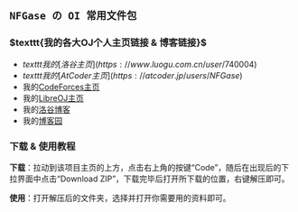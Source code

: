 ## $\texttt{NFGase の OI 常用文件包}$

### $texttt{我的各大OJ个人主页链接 & 博客链接}$

- $texttt{我的[洛谷主页](https://www.luogu.com.cn/user/740004)}$
- $texttt{我的[AtCoder主页](https://atcoder.jp/users/NFGase)}$
- 我的[CodeForces主页](https://codeforces.com/profile/RoutineX)
- 我的[LibreOJ主页](https://loj.ac/u/NFGase)
- 我的[洛谷博客](https://www.luogu.com.cn/blog/NFGase/)
- 我的[博客园](https://www.cnblogs.com/NFGase/)

### 下载 & 使用教程

**下载**：拉动到该项目主页的上方，点击右上角的按键“Code”，随后在出现后的下拉界面中点击“Download ZIP”，下载完毕后打开所下载的位置，右键解压即可。

**使用**：打开解压后的文件夹，选择并打开你需要用的资料即可。
